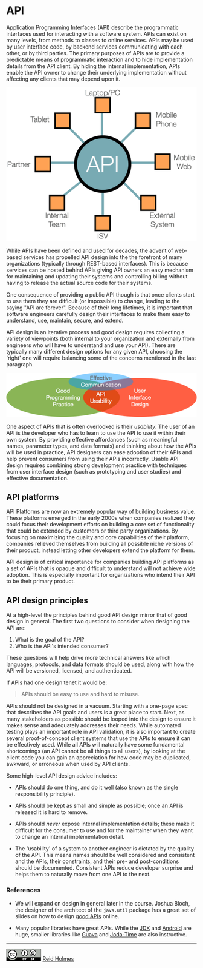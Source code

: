 # API

Application Programming Interfaces (API) describe the programmatic interfaces used for interacting with a software system. APIs can exist on many levels, from methods to classes to online services. APIs may be used by user interface code, by backend services communicating with each other, or by third parties. The primary purposes of APIs are to provide a predictable means of programmatic interaction and to hide implementation details from the API client. By hiding the internal implementation, APIs enable the API owner to change their underlying implementation without affecting any clients that may depend upon it. 

<img src="./figures/API_star.png" width="512px" alt="API overview">

While APIs have been defined and used for decades, the advent of web-based services has propelled API design into the the forefront of many organizations (typically through REST-based interfaces). This is because services can be hosted behind APIs giving API owners an easy mechanism for maintaining and updating their systems and controlling billing without having to release the actual source code for their systems. 

One consequence of providing a public API though is that once clients start to use them they are difficult (or impossible) to change, leading to the saying "API are forever". Because of their long lifetimes, it is important that software engineers carefully design their interfaces to make them easy to understand, use, maintain, secure, and extend. 

API design is an iterative process and good design requires collecting a variety of viewpoints (both internal to your organization and externally from engineers who will have to understand and use your API). There are typically many different design options for any given API, choosing the 'right' one will require balancing some of the concerns mentioned in the last paragraph. 

<img src="./figures/API_usability.png" width="512px" alt="API usability">

One aspect of APIs that is often overlooked is their _usability_. The user of an API is the developer who has to learn to use the API to use it within their own system. By providing effective affordances (such as meaningful names, parameter types, and data formats) and thinking about how the APIs will be used in practice, API designers can ease adoption of their APIs and help prevent consumers from using their APIs incorrectly. Usable API design requires combining strong development practice with techniques from user interface design (such as prototyping and user studies) and effective documentation.

## API platforms

API Platforms are now an extremely popular way of building business value. These platforms emerged in the early 2000s when companies realized they could focus their development efforts on building a core set of functionality that could be extended by customers or third party organizations. By focusing on maximizing the quality and core capabilities of their platform, companies relieved themselves from building all possible niche versions of their product, instead letting other developers extend the platform for them. 

API design is of critical importance for companies building API platforms as a set of APIs that is opaque and difficult to understand will not achieve wide adoption. This is especially important for organizations who intend their API to be their primary product.

## API design principles

At a high-level the principles behind good API design mirror that of good design in general. The first two questions to consider when designing the API are:

1. What is the goal of the API?
1. Who is the API's intended consumer?

These questions will help drive more technical answers like which languages, protocols, and data formats should be used, along with how the API will be versioned, licensed, and authenticated.

If APIs had one design tenet it would be:

> APIs should be easy to use and hard to misuse.

APIs should not be designed in a vacuum. Starting with a one-page spec that describes the API goals and users is a great place to start. Next, as many stakeholders as possible should be looped into the design to ensure it makes sense and adequately addresses their needs. While automated testing plays an important role in API validation, it is also important to create several proof-of-concept client systems that use the APIs to ensure it can be effectively used. While all APIs will naturally have some fundamental shortcomings (an API cannot be all things to all users), by looking at the client code you can gain an appreciation for how code may be duplicated, awkward, or erroneous when used by API clients.

Some high-level API design advice includes: 

* APIs should do one thing, and do it well (also known as the single responsibility principle).

* APIs should be kept as small and simple as possible; once an API is released it is hard to remove.

* APIs should _never_ expose internal implementation details; these make it difficult for the consumer to use and for the maintainer when they want to change an internal implementation detail.

* The 'usability' of a system to another engineer is dictated by the quality of the API. This means names should be well considered and consistent and the APIs, their constraints, and their pre- and post-conditions should be documented. Consistent APIs reduce developer surprise and helps them to naturally move from one API to the next.

### References 

* We will expand on design in general later in the course. Joshua Bloch, the designer of the architect of the ```java.util``` package has a great set of slides on how to design [good APIs](http://static.googleusercontent.com/media/research.google.com/en//pubs/archive/32713.pdf) online.

* Many popular libraries have great APIs. While the [JDK](https://docs.oracle.com/javase/8/docs/api/) and [Android](https://developer.android.com/reference/packages.html) are huge, smaller libraries like [Guava](http://google.github.io/guava/releases/19.0/api/docs/) and [Joda-Time](http://www.joda.org/joda-time/quickstart.html) are also instructive. 


---
[![](figures/CCSA.png "Creative Commons: Attribution-ShareAlike")](https://creativecommons.org/licenses/by-sa/3.0/) [Reid Holmes](https://www.cs.ubc.ca/~rtholmes/)
